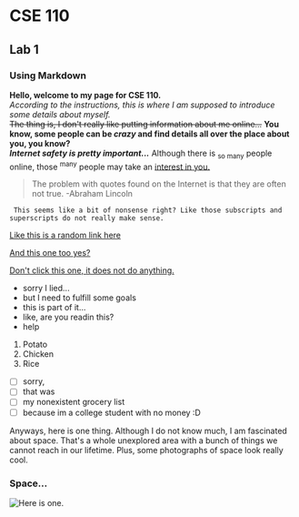 # CSE 110  
## Lab 1  
### Using Markdown  

**Hello, welcome to my page for CSE 110.**  
*According to the instructions, this is where I am supposed to introduce some details about myself.*  
~~The thing is, I don't really like putting information about me online...~~  **You know, some people can be _crazy_ and find details all over the place about you, you know?**  
***Internet safety is pretty important...***  Although there is <sub>so many</sub> people online, those <sup>many</sup> people may take an <ins>interest in you.</ins>  
> The problem with quotes found on the Internet is that they are often not true. -Abraham Lincoln  

``` This seems like a bit of nonsense right? Like those subscripts and superscripts do not really make sense.```  

[Like this is a random link here](#Space...)  

[And this one too yes?](README.md)  

[Don't click this one, it does not do anything.](https://youtu.be/n4kluqkCymw?si=rTmpZSzsZvPYatI9)  

- sorry I lied... 
- but I need to fulfill some goals
- this is part of it...
- like, are you  readin this?  
- help  

1. Potato  
2. Chicken  
3. Rice  

- [ ] sorry,
- [ ] that was
- [ ] my nonexistent grocery list
- [ ] because im a college student with no money :D

Anyways, here is one thing. Although I do not know much, I am fascinated about space. That's a whole unexplored area with a bunch of things we cannot reach in our lifetime. Plus, some photographs of space look really cool. 
### Space... 
![Here is one.](https://astrography.com/cdn/shop/articles/t-tauris-stars-hubble-telescope_eeff0586-6c61-49b5-a64b-498437fb97de.png?v=1721324646&width=1080)